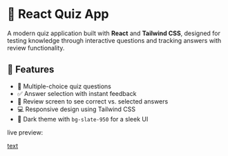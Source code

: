 # 🧠 React Quiz App

A modern quiz application built with **React** and **Tailwind CSS**, designed for testing knowledge through interactive questions and tracking answers with review functionality.

## 🚀 Features

- 📝 Multiple-choice quiz questions
- ✅ Answer selection with instant feedback
- 🔄 Review screen to see correct vs. selected answers
- 💻 Responsive design using Tailwind CSS
- 🌙 Dark theme with `bg-slate-950` for a sleek UI


live preview:

[text](https://react-quiz-wahid.netlify.app/home)